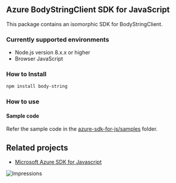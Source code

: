 ## Azure BodyStringClient SDK for JavaScript

This package contains an isomorphic SDK for BodyStringClient.

### Currently supported environments

- Node.js version 8.x.x or higher
- Browser JavaScript

### How to Install

```bash
npm install body-string
```

### How to use

#### Sample code

Refer the sample code in the [azure-sdk-for-js/samples](https://github.com/Azure/azure-sdk-for-js/tree/master/samples) folder.

## Related projects

- [Microsoft Azure SDK for Javascript](https://github.com/Azure/azure-sdk-for-js)


![Impressions](https://azure-sdk-impressions.azurewebsites.net/api/impressions/azure-sdk-for-js%2Fsdk%2Fcdn%2Farm-cdn%2FREADME.png)